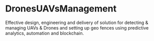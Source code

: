 # DronesUAVsManagement
Effective design, engineering and delivery of solution for detecting &amp; managing UAVs &amp; Drones and setting up geo fences using predictive analytics, automation and blockchain.
